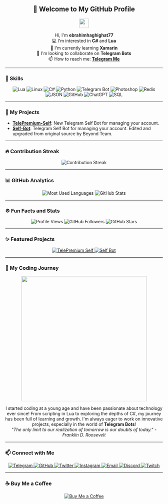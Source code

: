 <h2 align="center">👋 Welcome to My GitHub Profile</h2>

<p align="center">
    <img src="https://media.giphy.com/media/hvRJCLFzcasrR4ia7z/giphy.gif" width="30px"/>
</p>

<p align="center">
    Hi, I'm <strong>ebrahimhaghighat77</strong> <br>
    💻 I'm interested in <strong>C#</strong> and <strong>Lua</strong> <br>
    🌱 I'm currently learning <strong>Xamarin</strong> <br>
    🤖 I'm looking to collaborate on <strong>Telegram Bots</strong> <br>
    📫 How to reach me: <strong><a href="https://telegram.me/MrCli">Telegram Me</a></strong>
</p>

---

### 🔧 Skills
<p align="center">
    <img src="https://img.shields.io/badge/-Lua-blue?style=flat-square&logo=lua" alt="Lua"/>
    <img src="https://img.shields.io/badge/-Linux-FCC624?style=flat-square&logo=linux&logoColor=black" alt="Linux"/>
    <img src="https://img.shields.io/badge/-C%23-239120?style=flat-square&logo=c-sharp&logoColor=white" alt="C#"/>
    <img src="https://img.shields.io/badge/-Python-3776AB?style=flat-square&logo=python&logoColor=white" alt="Python"/>
    <img src="https://img.shields.io/badge/-Telegram%20Bot-26A5E4?style=flat-square&logo=telegram&logoColor=white" alt="Telegram Bot"/>
    <img src="https://img.shields.io/badge/-Photoshop-31A8FF?style=flat-square&logo=adobephotoshop&logoColor=white" alt="Photoshop"/>
    <img src="https://img.shields.io/badge/-Redis-DC382D?style=flat-square&logo=redis&logoColor=white" alt="Redis"/>
    <img src="https://img.shields.io/badge/-JSON-000000?style=flat-square&logo=json&logoColor=white" alt="JSON"/>
    <img src="https://img.shields.io/badge/-GitHub-181717?style=flat-square&logo=github&logoColor=white" alt="GitHub"/>
    <img src="https://img.shields.io/badge/-ChatGPT-00A400?style=flat-square&logo=openai&logoColor=white" alt="ChatGPT"/>
    <img src="https://img.shields.io/badge/-SQL-003B57?style=flat-square&logo=sqlite&logoColor=white" alt="SQL"/>
</p>


---

### 📂 My Projects

- [**TelePremium-Self**](https://github.com/ebrahimhaghighat77/TelePremium-Self): New Telegram Self Bot for managing your account.
- [**Self-Bot**](https://github.com/ebrahimhaghighat77/Self-Bot): Telegram Self Bot for managing your account. Edited and upgraded from original source by Beyond Team.

---

### 🔥 Contribution Streak
<p align="center">
    <img src="https://github-readme-streak-stats.herokuapp.com/?user=ebrahimhaghighat77&theme=dark" alt="Contribution Streak"/>
</p>

---

### 📊 GitHub Analytics
<p align="center">
    <img src="https://github-readme-stats.vercel.app/api/top-langs/?username=ebrahimhaghighat77&layout=compact&theme=dark" alt="Most Used Languages"/>
    <img src="https://github-readme-stats.vercel.app/api?username=ebrahimhaghighat77&show_icons=true&theme=dark" alt="GitHub Stats"/>
</p>

---

### ⚙️ Fun Facts and Stats
<p align="center">
    <img src="https://komarev.com/ghpvc/?username=ebrahimhaghighat77&style=flat-square&color=blue" alt="Profile Views"/>
    <img src="https://img.shields.io/github/followers/ebrahimhaghighat77?label=Followers&style=social" alt="GitHub Followers"/>
    <img src="https://img.shields.io/github/stars/ebrahimhaghighat77?label=Stars&style=social" alt="GitHub Stars"/>
</p>

---

### ✨ Featured Projects
<p align="center">
    <a href="https://github.com/ebrahimhaghighat77/TelePremium-Self">
        <img src="https://img.shields.io/badge/TelePremium%20Self%20Bot-blueviolet?style=for-the-badge&logo=telegram&logoColor=white" alt="TelePremium Self"/>
    </a>
    <a href="https://github.com/ebrahimhaghighat77/Self-Bot">
        <img src="https://img.shields.io/badge/Self%20Bot-blue?style=for-the-badge&logo=telegram&logoColor=white" alt="Self Bot"/>
    </a>
</p>

---

### 🚀 My Coding Journey
<p align="center">
    <img src="https://media.giphy.com/media/ZVik7pBtu9dNS/giphy.gif" width="400"/>
</p>
<p align="center">
    I started coding at a young age and have been passionate about technology ever since! From scripting in Lua to exploring the depths of C#, my journey has been full of learning and growth. I'm always eager to work on innovative projects, especially in the world of <strong>Telegram Bots</strong>! 
    <br><em>"The only limit to our realization of tomorrow is our doubts of today." - Franklin D. Roosevelt</em>
</p>

---

### 📫 Connect with Me

<p align="center">
    <a href="https://telegram.me/MrCli" target="_blank">
        <img src="https://img.shields.io/badge/Telegram-2CA5E0?style=for-the-badge&logo=telegram&logoColor=white" alt="Telegram"/>
    </a>
    <a href="https://github.com/ebrahimhaghighat77" target="_blank">
        <img src="https://img.shields.io/badge/GitHub-181717?style=for-the-badge&logo=github&logoColor=white" alt="GitHub"/>
    </a>
    <a href="https://twitter.com/EbiHaghighat998" target="_blank">
        <img src="https://img.shields.io/badge/Twitter-1DA1F2?style=for-the-badge&logo=twitter&logoColor=white" alt="Twitter"/>
    </a>
    <a href="https://instagram.com/ebi_haghighat77" target="_blank">
        <img src="https://img.shields.io/badge/Instagram-E4405F?style=for-the-badge&logo=instagram&logoColor=white" alt="Instagram"/>
    </a>
    <a href="mailto:info@telepremium.ir" target="_blank">
        <img src="https://img.shields.io/badge/Email-D14836?style=for-the-badge&logo=gmail&logoColor=white" alt="Email"/>
    </a>
    <a href="https://discord.gg/m5WnYTEQMd" target="_blank">
        <img src="https://img.shields.io/badge/Discord-5865F2?style=for-the-badge&logo=discord&logoColor=white" alt="Discord"/>
    </a>
    <a href="https://twitch.tv/ebihaghighat" target="_blank">
        <img src="https://img.shields.io/badge/Twitch-9146FF?style=for-the-badge&logo=twitch&logoColor=white" alt="Twitch"/>
    </a>
</p>

---

### ☕️ Buy Me a Coffee
<p align="center">
    <a href="TMnjsnqmRY34H3ru86XGiLFEzgmZ6PPSEC" target="_blank">
        <img src="https://img.buymeacoffee.com/button-api/?text=Buy%20me%20a%20coffee&emoji=&slug=yourusername&button_id=your_button_id&font_color=white&font_family=Cookie&outline_color=000000&coffee_color=FFD100" alt="Buy Me a Coffee" />
    </a>
</p>
